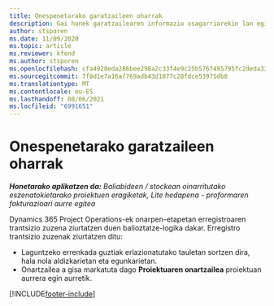 ```yaml
---
title: Onespenetarako garatzaileen oharrak
description: Gai honek garatzailearen informazio osagarriarekin lan egiteari buruzko informazioa eskaintzen du.
author: stsporen
ms.date: 11/09/2020
ms.topic: article
ms.reviewer: kfend
ms.author: stsporen
ms.openlocfilehash: cfa4928eda286bee298a2c33f4e9c25b576f495795fc2deda33b393e372465b1
ms.sourcegitcommit: 7f8d1e7a16af769adb43d1877c28fdce53975db8
ms.translationtype: MT
ms.contentlocale: eu-ES
ms.lasthandoff: 08/06/2021
ms.locfileid: "6991651"
---
```

# <a name="developer-notes-for-approvals"></a>Onespenetarako garatzaileen oharrak

_**Honetarako aplikatzen da:** Baliabideen / stockean oinarritutako eszenatokietarako proiektuen eragiketak, Lite hedapena - proformaren fakturazioari aurre egitea_

Dynamics 365 Project Operations-ek onarpen-etapetan erregistroaren trantsizio zuzena ziurtatzen duen balioztatze-logika dakar. Erregistro trantsizio zuzenak ziurtatzen ditu: 

  - Laguntzeko errenkada guztiak erlazionatutako tauletan sortzen dira, hala nola aldizkarietan eta egunkarietan.
  - Onartzailea a gisa markatuta dago **Proiektuaren onartzailea** proiektuan aurrera egin aurretik.


[!INCLUDE[footer-include](../includes/footer-banner.md)]